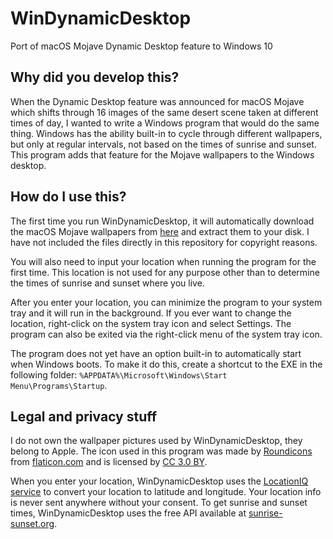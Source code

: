 # WinDynamicDesktop
Port of macOS Mojave Dynamic Desktop feature to Windows 10

## Why did you develop this?

When the Dynamic Desktop feature was announced for macOS Mojave which shifts through 16 images of the same desert scene taken at different times of day, I wanted to write a Windows program that would do the same thing. Windows has the ability built-in to cycle through different wallpapers, but only at regular intervals, not based on the times of sunrise and sunset. This program adds that feature for the Mojave wallpapers to the Windows desktop.

## How do I use this?

The first time you run WinDynamicDesktop, it will automatically download the macOS Mojave wallpapers from [here](https://files.rb.gd/mojave_dynamic.zip) and extract them to your disk. I have not included the files directly in this repository for copyright reasons.

You will also need to input your location when running the program for the first time. This location is not used for any purpose other than to determine the times of sunrise and sunset where you live.

After you enter your location, you can minimize the program to your system tray and it will run in the background. If you ever want to change the location, right-click on the system tray icon and select Settings. The program can also be exited via the right-click menu of the system tray icon.

The program does not yet have an option built-in to automatically start when Windows boots. To make it do this, create a shortcut to the EXE in the following folder: `%APPDATA%\Microsoft\Windows\Start Menu\Programs\Startup`.

## Legal and privacy stuff
I do not own the wallpaper pictures used by WinDynamicDesktop, they belong to Apple. The icon used in this program was made by [Roundicons](https://www.flaticon.com/authors/roundicons) from [flaticon.com](https://www.flaticon.com/) and is licensed by [CC 3.0 BY](http://creativecommons.org/licenses/by/3.0/).

When you enter your location, WinDynamicDesktop uses the [LocationIQ service](https://locationiq.org/) to convert your location to latitude and longitude. Your location info is never sent anywhere without your consent. To get sunrise and sunset times, WinDynamicDesktop uses the free API available at [sunrise-sunset.org](https://sunrise-sunset.org/).
